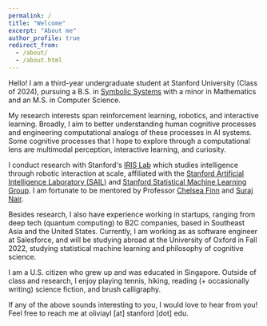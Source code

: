 ```yaml
---
permalink: /
title: "Welcome"
excerpt: "About me"
author_profile: true
redirect_from: 
  - /about/
  - /about.html
---
```


Hello! I am a third-year undergraduate student at Stanford University (Class of 2024), pursuing a B.S. in [Symbolic Systems](https://symsys.stanford.edu/) with a minor in Mathematics and an M.S. in Computer Science.

My research interests span reinforcement learning, robotics, and interactive learning. Broadly, I aim to better understanding human cognitive processes and engineering computational analogs of these processes in AI systems. Some cognitive processes that I hope to explore through a computational lens are multimodal perception, interactive learning, and curiosity.

I conduct research with Stanford's [IRIS Lab](https://irislab.stanford.edu/) which studies intelligence through robotic interaction at scale, affiliated with the [Stanford Artificial Intelligence Laboratory (SAIL)](https://ai.stanford.edu/) and [Stanford Statistical Machine Learning Group](http://ml.stanford.edu/index.html). I am fortunate to be mentored by Professor [Chelsea Finn](https://ai.stanford.edu/~cbfinn/) and [Suraj Nair](https://cs.stanford.edu/~surajn/).

Besides research, I also have experience working in startups, ranging from deep tech (quantum computing) to B2C companies, based in Southeast Asia and the United States. Currently, I am working as as software engineer at Salesforce, and will be studying abroad at the University of Oxford in Fall 2022, studying statistical machine learning and philosophy of cognitive science.

I am a U.S. citizen who grew up and was educated in Singapore. Outside of class and research, I enjoy playing tennis, hiking, reading (+ occasionally writing) science fiction, and brush calligraphy.

If any of the above sounds interesting to you, I would love to hear from you! Feel free to reach me at oliviayl [at] stanford [dot] edu.